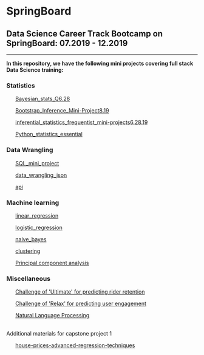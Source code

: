 # SpringBoard

## Data Science Career Track Bootcamp on SpringBoard: 07.2019 - 12.2019
***

<b>In this repository, we have the following mini projects covering full stack Data Science training:</b>

<h3>Statistics</h3></div>

<ol>

   [Bayesian_stats_Q6.28](https://github.com/Shunling/SpringBoard/tree/master/Bayesian_stats_Q6.28)

   [Bootstrap_Inference_Mini-Project8.19](https://github.com/Shunling/SpringBoard/tree/master/Bootstrap_Inference_Mini-Project8.19)

   [inferential_statistics_frequentist_mini-projects6.28.19](https://github.com/Shunling/SpringBoard/tree/master/inferential_statistics_frequentist_mini-projects6.28.19)

   [Python_statistics_essential](https://github.com/Shunling/SpringBoard/tree/master/Practices/Python_statistics_essential)

</ol>

<h3>Data Wrangling</h3></div>
<ol>

   [SQL_mini_project](https://github.com/Shunling/SpringBoard/tree/master/SQL_mini_project)
    
   [data_wrangling_json](https://github.com/Shunling/SpringBoard/tree/master/data_wrangling_json)

   [api](https://github.com/Shunling/SpringBoard/blob/master/api_data_wrangling_mini_project.ipynb)

</ol>
    
<h3>Machine learning</h3></div>
<ol>
    
   [linear_regression](https://github.com/Shunling/SpringBoard/tree/master/linear_regression)

   [logistic_regression](https://github.com/Shunling/SpringBoard/tree/master/logistic_regression)

   [naive_bayes](https://github.com/Shunling/SpringBoard/tree/master/naive_bayes)

   [clustering](https://github.com/Shunling/SpringBoard/tree/master/clustering)

   [Principal component analysis](https://github.com/Shunling/SpringBoard/blob/master/PCA_analysis.ipynb)

</ol>

<h3>Miscellaneous</h3></div>
<ol>
    
   [Challenge of 'Ultimate' for predicting rider retention](https://github.com/Shunling/SpringBoard/tree/master/ultimate_challenge)

   [Challenge of 'Relax' for predicting user engagement](https://github.com/Shunling/SpringBoard/tree/master/relax_challenge)
   
   [Natural Language Processing](http://localhost:8888/tree/Desktop/SpringBoard/NLP)
</ol>

<br>Additional materials for capstone project 1
<ol>
    
   [house-prices-advanced-regression-techniques](https://github.com/Shunling/SpringBoard/tree/master/house-prices-advanced-regression-techniques)




